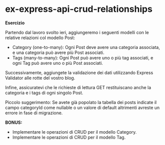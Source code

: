 # ex-express-api-crud-relationships

**Esercizio**

Partendo dal lavoro svolto ieri, aggiungeremo i seguenti modelli con le relative relazioni col modello Post:
- Category (one-to-many): Ogni Post deve avere una categoria associata, e una categoria può avere più Post associati.
- Tags (many-to-many): Ogni Post può avere uno o più tag associati, e ogni Tag può avere uno o più Post associati.

Successivamente, aggiungete la validazione dei dati utilizzando Express Validator alle rotte del vostro blog.

Infine, assicuratevi che le richieste di lettura GET restituiscano anche la categoria e i tags di ogni singolo Post.

Piccolo suggerimento: Se avete già popolato la tabella dei posts indicate il campo categoryId come nullable o un valore di default altrimenti avreste un errore in fase di migrazione.

**BONUS:**

- Implementare le operazioni di CRUD per il modello Category.
- Implementare le operazioni di CRUD per il modello Tag.